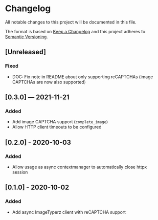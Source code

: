 # Changelog
All notable changes to this project will be documented in this file.

The format is based on [Keep a Changelog](http://keepachangelog.com/en/1.0.0/)
and this project adheres to [Semantic Versioning](http://semver.org/spec/v2.0.0.html).


## [Unreleased]
### Fixed
 - DOC: Fix note in README about only supporting reCAPTCHAs (image CAPTCHAs are now also supported)


## [0.3.0] — 2021-11-21
### Added
 - Add image CAPTCHA support (`complete_image`)
 - Allow HTTP client timeouts to be configured


## [0.2.0] - 2020-10-03
### Added
 - Allow usage as async contextmanager to automatically close httpx session


## [0.1.0] - 2020-10-02
### Added
 - Add async ImageTyperz client with reCAPTCHA support

